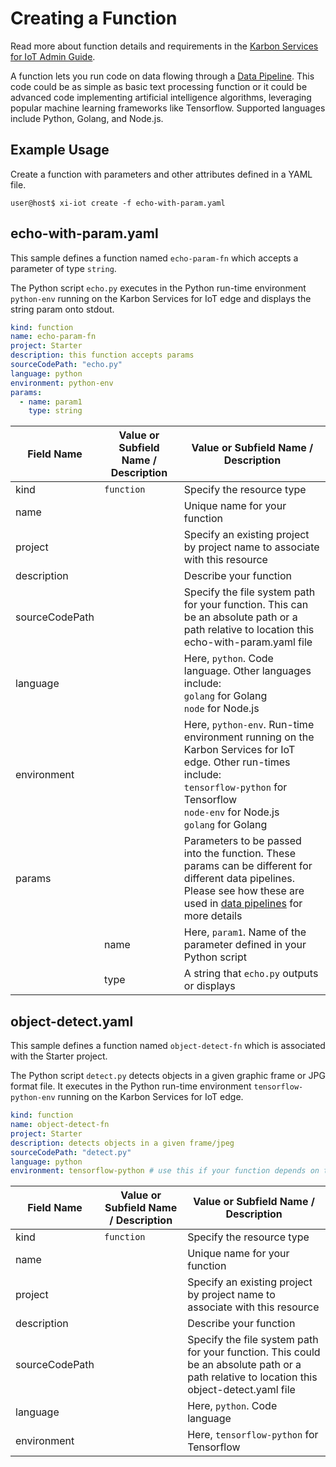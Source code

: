 # Creating a Function

Read more about function details and requirements in the [Karbon Services for IoT Admin Guide](https://portal.nutanix.com/#/page/docs/details?targetId=Xi-IoT-Infra-Admin-Guide:Xi-IoT-Infra-Admin-Guide).

A function lets you run code on data flowing through a [Data Pipeline](../datapipelines). This code could be as simple as basic text processing function or it could be advanced code implementing artificial intelligence algorithms, leveraging popular machine learning frameworks like Tensorflow. Supported languages include Python, Golang, and Node.js.

## Example Usage

Create a function with parameters and other attributes defined in a YAML file.

`user@host$ xi-iot create -f echo-with-param.yaml`

## echo-with-param.yaml

This sample defines a function named `echo-param-fn` which accepts a parameter of type `string`.

The Python script `echo.py` executes in the Python run-time environment `python-env` running on the Karbon Services for IoT edge and displays the string param onto stdout.


``` yaml
kind: function
name: echo-param-fn
project: Starter
description: this function accepts params
sourceCodePath: "echo.py"
language: python
environment: python-env
params:
  - name: param1
    type: string
```

| Field Name | Value or Subfield Name / Description | Value or Subfield Name / Description |
|----------------|----------------|----------------|
| kind | `function` | Specify the resource type  |
| name |     | Unique name for your function |
| project  |  | Specify an existing project by project name to associate with this resource |
| description |     | Describe your function |
| sourceCodePath |  | Specify the file system path for your function. This can be an absolute path or a path relative to location this echo-with-param.yaml file |
| language |  | Here, `python`. Code language. Other languages include: <br /> `golang` for Golang <br /> `node`  for Node.js|
| environment |  | Here, `python-env`. Run-time environment running on the Karbon Services for IoT edge. Other run-times include: <br /> `tensorflow-python` for Tensorflow <br /> `node-env` for Node.js <br /> `golang` for Golang |
| params |  | Parameters to be passed into the function. These params can be different for different data pipelines. Please see how these are used in [data pipelines](../datapipelines) for more details |
|  | name | Here, `param1`. Name of the parameter defined in your Python script |
|  | type | A string that `echo.py` outputs or displays |


## object-detect.yaml

This sample defines a function named `object-detect-fn` which is associated with the Starter project. 

The Python script `detect.py` detects objects in a given graphic frame or JPG format file.
It executes in the Python run-time environment `tensorflow-python-env` running on the Karbon Services for IoT edge.

``` yaml
kind: function
name: object-detect-fn
project: Starter
description: detects objects in a given frame/jpeg
sourceCodePath: "detect.py"
language: python
environment: tensorflow-python # use this if your function depends on tensorflow
```

| Field Name | Value or Subfield Name / Description | Value or Subfield Name / Description |
|----------------|----------------|----------------|
| kind | `function` | Specify the resource type  |
| name |     | Unique name for your function |
| project  |  | Specify an existing project by project name to associate with this resource |
| description |     | Describe your function |
| sourceCodePath |  | Specify the file system path for your function. This could be an absolute path or a path relative to location this object-detect.yaml file |
| language |  | Here, `python`. Code language |
| environment |  | Here, `tensorflow-python` for Tensorflow |
